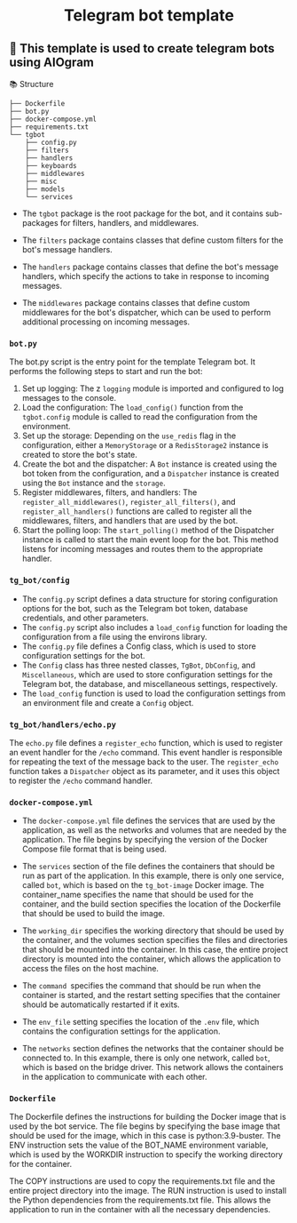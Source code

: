 <h1 align="center">Telegram bot template</h1>

## 🐍 This template is used to create telegram bots using AIOgram 

📚 Structure
```
├── Dockerfile
├── bot.py
├── docker-compose.yml
├── requirements.txt
└── tgbot
    ├── config.py
    ├── filters
    ├── handlers
    ├── keyboards
    ├── middlewares
    ├── misc
    ├── models
    └── services
```
- The `tgbot` package is the root package for the bot, and it contains sub-packages for filters, handlers, and middlewares.

- The `filters` package contains classes that define custom filters for the bot's message handlers.

- The `handlers` package contains classes that define the bot's message handlers, which specify the actions to take in response to incoming messages.

- The `middlewares` package contains classes that define custom middlewares for the bot's dispatcher, which can be used to perform additional processing on incoming messages.

### `bot.py`
The bot.py script is the entry point for the template Telegram bot. It performs the following steps to start and run the bot:

1. Set up logging: The z
`logging` module is imported and configured to log messages to the console.
2. Load the configuration: The `load_config()` function from the `tgbot.config` module is called to read the configuration from the environment.
3. Set up the storage: Depending on the `use_redis` flag in the configuration, either a `MemoryStorage` or a `RedisStorage2` instance is created to store the bot's state.
4. Create the bot and the dispatcher: A `Bot` instance is created using the bot token from the configuration, and a `Dispatcher` instance is created using the `Bot` instance and the `storage`.
5. Register middlewares, filters, and handlers: The `register_all_middlewares()`, `register_all_filters()`, and `register_all_handlers()` functions are called to register all the middlewares, filters, and handlers that are used by the bot.
6. Start the polling loop: The `start_polling()` method of the Dispatcher instance is called to start the main event loop for the bot. This method listens for incoming messages and routes them to the appropriate handler.

### `tg_bot/config`
- The `config.py` script defines a data structure for storing configuration options for the bot, such as the Telegram bot token, database credentials, and other parameters.
- The `config.py` script also includes a `load_config` function for loading the configuration from a file using the environs library.
- The `config.py` file defines a Config class, which is used to store configuration settings for the bot.
- The `Config` class has three nested classes, `TgBot`, `DbConfig`, and `Miscellaneous`, which are used to store configuration settings for the Telegram bot, the database, and miscellaneous settings, respectively.
- The `load_config` function is used to load the configuration settings from an environment file and create a `Config` object.

### `tg_bot/handlers/echo.py`
The `echo.py` file defines a `register_echo` function, which is used to register an event handler for the `/echo` command. This event handler is responsible for repeating the text of the message back to the user. The `register_echo` function takes a `Dispatcher` object as its parameter, and it uses this object to register the `/echo` command handler.

### `docker-compose.yml`
- The `docker-compose.yml` file defines the services that are used by the application, as well as the networks and volumes that are needed by the application. The file begins by specifying the version of the Docker Compose file format that is being used.

- The `services` section of the file defines the containers that should be run as part of the application. In this example, there is only one service, called `bot`, which is based on the `tg_bot-image` Docker image. The container_name specifies the name that should be used for the container, and the build section specifies the location of the Dockerfile that should be used to build the image.

- The `working_dir` specifies the working directory that should be used by the container, and the volumes section specifies the files and directories that should be mounted into the container. In this case, the entire project directory is mounted into the container, which allows the application to access the files on the host machine.

- The `command `specifies the command that should be run when the container is started, and the restart setting specifies that the container should be automatically restarted if it exits.

- The `env_file` setting specifies the location of the `.env` file, which contains the configuration settings for the application.

- The `networks` section defines the networks that the container should be connected to. In this example, there is only one network, called `bot`, which is based on the bridge driver. This network allows the containers in the application to communicate with each other.

### `Dockerfile`
The Dockerfile defines the instructions for building the Docker image that is used by the bot service. The file begins by specifying the base image that should be used for the image, which in this case is python:3.9-buster. The ENV instruction sets the value of the BOT_NAME environment variable, which is used by the WORKDIR instruction to specify the working directory for the container.

The COPY instructions are used to copy the requirements.txt file and the entire project directory into the image. The RUN instruction is used to install the Python dependencies from the requirements.txt file. This allows the application to run in the container with all the necessary dependencies.
